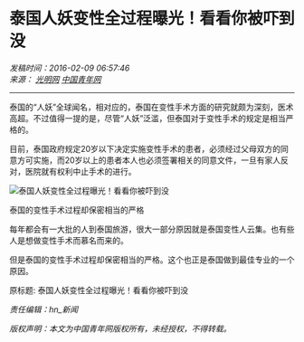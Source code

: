 # 泰国人妖变性全过程曝光！看看你被吓到没

*发稿时间：2016-02-09 06:57:46*  
*来源： [光明网](http://culture.gmw.cn/2016-02/09/content_18834174.htm) [中国青年网](http://www.youth.cn)*

---

泰国的“人妖”全球闻名，相对应的，泰国在变性手术方面的研究就颇为深刻，医术高超。不过值得一提的是，尽管“人妖”泛滥，但泰国对于变性手术的规定是相当严格的。

目前，泰国政府规定20岁以下决定实施变性手术的患者，必须经过父母双方的同意方可实施，而20岁以上的患者本人也必须签署相关的同意文件，一旦有家人反对，医院就有权利中止手术的进行。

![泰国人妖变性全过程曝光！看看你被吓到没](./W020160209250635288472.jpg)

泰国的变性手术过程却保密相当的严格

每年都会有一大批的人到泰国旅游，很大一部分原因就是泰国变性人云集。也有些人是想做变性手术而慕名而来的。

但是泰国的变性手术过程却保密相当的严格。这个也正是泰国做到最佳专业的一个原因。

原标题: 泰国人妖变性全过程曝光！看看你被吓到没

*责任编辑：hn_新闻*

*版权声明：本文为中国青年网版权所有，未经授权，不得转载。*